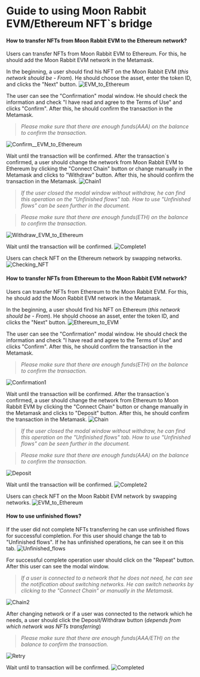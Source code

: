 # Guide to using Moon Rabbit EVM/Ethereum NFT`s bridge
#### How to transfer NFTs from Moon Rabbit EVM to the Ethereum network?

Users can transfer NFTs from Moon Rabbit EVM to Ethereum. For this, he should add the Moon Rabbit EVM network in the Metamask.

In the beginning, a user should find his NFT on the Moon Rabbit EVM (*this network should be - From*). He should choose the asset, enter the token ID, and clicks the "Next" button.
![EVM_to_Ethereum](./screen/EVM-Ethereum%20NFT%20bridge/EVM_to_Ethereum.png)

The user can see the "Confirmation" modal window. He should check the information and check "I have read and agree to the Terms of Use" and clicks "Confirm". After this, he should confirm the transaction in the Metamask.

>*Please make sure that there are enough funds(AAA) on the balance to confirm the transaction.*

![Confirm__EVM_to_Ethereum](./screen/EVM-Ethereum%20NFT%20bridge/Confirm__EVM_to_Ethereum_.png)


Wait until the transaction will be confirmed. After the transaction`s confirmed, a user should change the network from Moon Rabbit EVM to Ethereum by clicking the "Connect Chain" button or change manually in the Metamask and clicks to "Withdraw" button. After this, he should confirm the transaction in the Metamask. 
![Chain1](./screen/EVM-Ethereum%20NFT%20bridge/Chain1.png)

>*If the user closed the modal window without withdraw, he can find this operation on the "Unfinished flows" tab. How to use "Unfinished flows" can be seen further in the document.*

>*Please make sure that there are enough funds(ETH) on the balance to confirm the transaction.*

![Withdraw_EVM_to_Ethereum](./screen/EVM-Ethereum%20NFT%20bridge/Withdraw_EVM_to_Ethereum_.png)

Wait until the transaction will be confirmed.
![Complete1](./screen/EVM-Ethereum%20NFT%20bridge/Complete1.png)

Users can check NFT on the Ethereum network by swapping networks.
![Checking_NFT](./screen/EVM-Ethereum%20NFT%20bridge/Checking_NFT.png)

#### How to transfer NFTs from Ethereum to the Moon Rabbit EVM network?

Users can transfer NFTs from Ethereum to the Moon Rabbit EVM. For this, he should add the Moon Rabbit EVM network in the Metamask.

In the beginning, a user should find his NFT on Ethereum (*this network should be - From*). He should choose an asset, enter the token ID, and clicks the "Next" button.
![Ethereum_to_EVM](./screen/EVM-Ethereum%20NFT%20bridge/Ethereum_to_EVM.png)

The user can see the "Confirmation" modal window. He should check the information and check "I have read and agree to the Terms of Use" and clicks "Confirm". After this, he should confirm the transaction in the Metamask.

>*Please make sure that there are enough funds(ETH) on the balance to confirm the transaction.*

![Confirmation1](./screen/EVM-Ethereum%20NFT%20bridge/Confirmation1.png)

Wait until the transaction will be confirmed. After the transaction`s confirmed, a user should change the network from Ethereum to Moon Rabbit EVM by clicking the "Connect Chain" button or change manually in the Metamask and clicks to "Deposit" button. After this, he should confirm the transaction in the Metamask. 
![Chain](./screen/EVM-Ethereum%20NFT%20bridge/Chain.png)

>*If the user closed the modal window without withdraw, he can find this operation on the "Unfinished flows" tab. How to use "Unfinished flows" can be seen further in the document.*

>*Please make sure that there are enough funds(AAA) on the balance to confirm the transaction.*

![Deposit](./screen/EVM-Ethereum%20NFT%20bridge/Deposit.png)

Wait until the transaction will be confirmed.
![Complete2](./screen/EVM-Ethereum%20NFT%20bridge/Complete2.png)

Users can check NFT on the Moon Rabbit EVM network by swapping networks.
![EVM_to_Ethereum](./screen/EVM-Ethereum%20NFT%20bridge/EVM_to_Ethereum.png)

#### How to use unfinished flows?

If the user did not complete NFTs transferring he can use unfinished flows for successful completion.
For this user should change the tab to "Unfinished flows". If he has unfinished operations, he can see it on this tab.
![Unfinished_flows](./screen/EVM-Ethereum%20NFT%20bridge/Unfinished_flows.png)

For successful complete operation user should click on the "Repeat" button. After this user can see the modal window.

>*If a user is connected to a network that he does not need, he can see the notification about switching networks. He can switch networks by clicking to the "Connect Chain" or manually in the Metamask.*

![Chain2](./screen/EVM-Ethereum%20NFT%20bridge/Chain2.png)

After changing network or if a user was connected to the network which he needs, a user should click the Deposit/Withdraw button (*depends from which network was NFTs transferring*)

>*Please make sure that there are enough funds(AAA/ETH) on the balance to confirm the transaction.*

![Retry](./screen/EVM-Ethereum%20NFT%20bridge/Retry.png)

Wait until to transaction will be confirmed.
![Completed](./screen/EVM-Ethereum%20NFT%20bridge/Completed.png)



